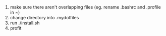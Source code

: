 1) make sure there aren't overlapping files (eg. rename .bashrc and .profile in ~)
2) change directory into .mydotfiles
3) run ./install.sh
4) profit
